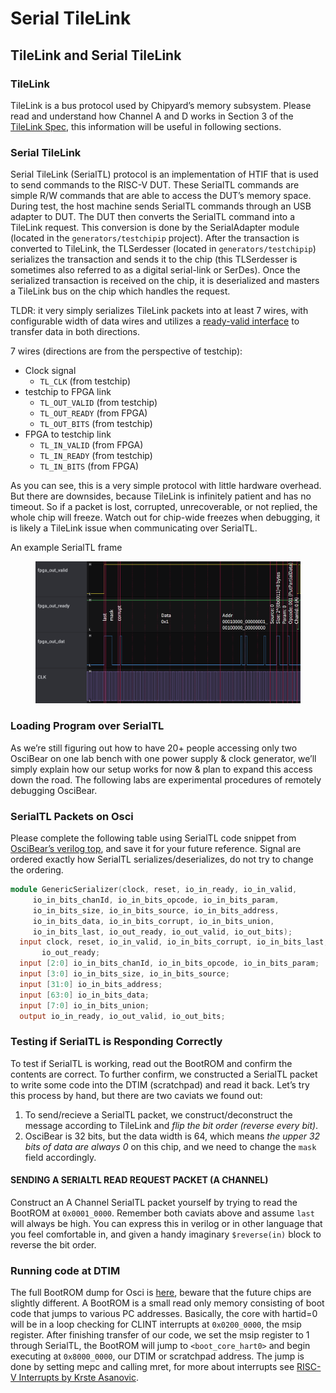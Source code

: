 # Serial TileLink

## TileLink and Serial TileLink <a href="#1-tilelink-and-serial-tilelink" id="1-tilelink-and-serial-tilelink"></a>

### TileLink <a href="#11-tilelink" id="11-tilelink"></a>

TileLink is a bus protocol used by Chipyard’s memory subsystem. Please read and understand how Channel A and D works in Section 3 of the [TileLink Spec](https://starfivetech.com/uploads/tilelink\_spec\_1.8.1.pdf), this information will be useful in following sections.

### Serial TileLink <a href="#12-serial-tilelink" id="12-serial-tilelink"></a>

Serial TileLink (SerialTL) protocol is an implementation of HTIF that is used to send commands to the RISC-V DUT. These SerialTL commands are simple R/W commands that are able to access the DUT’s memory space. During test, the host machine sends SerialTL commands through an USB adapter to DUT. The DUT then converts the SerialTL command into a TileLink request. This conversion is done by the SerialAdapter module (located in the `generators/testchipip` project). After the transaction is converted to TileLink, the TLSerdesser (located in `generators/testchipip`) serializes the transaction and sends it to the chip (this TLSerdesser is sometimes also referred to as a digital serial-link or SerDes). Once the serialized transaction is received on the chip, it is deserialized and masters a TileLink bus on the chip which handles the request.

TLDR: it very simply serializes TileLink packets into at least 7 wires, with configurable width of data wires and utilizes a [ready-valid interface](https://inst.eecs.berkeley.edu/\~cs150/Documents/Interfaces.pdf) to transfer data in both directions.

7 wires (directions are from the perspective of testchip):

* Clock signal
  * `TL_CLK` (from testchip)
* testchip to FPGA link
  * `TL_OUT_VALID` (from testchip)
  * `TL_OUT_READY` (from FPGA)
  * `TL_OUT_BITS` (from testchip)
* FPGA to testchip link
  * `TL_IN_VALID` (from FPGA)
  * `TL_IN_READY` (from testchip)
  * `TL_IN_BITS` (from FPGA)

As you can see, this is a very simple protocol with little hardware overhead. But there are downsides, because TileLink is infinitely patient and has no timeout. So if a packet is lost, corrupted, unrecoverable, or not replied, the whole chip will freeze. Watch out for chip-wide freezes when debugging, it is likely a TileLink issue when communicating over SerialTL.



An example SerialTL frame

<figure><img src="../.gitbook/assets/image (3).png" alt=""><figcaption></figcaption></figure>



### Loading Program over SerialTL <a href="#2-loading-program-over-serialtl" id="2-loading-program-over-serialtl"></a>

As we’re still figuring out how to have 20+ people accessing only two OsciBear on one lab bench with one power supply & clock generator, we’ll simply explain how our setup works for now & plan to expand this access down the road. The following labs are experimental procedures of remotely debugging OsciBear.



### SerialTL Packets on Osci <a href="#21-serialtl-packets-on-osci" id="21-serialtl-packets-on-osci"></a>

Please complete the following table using SerialTL code snippet from [OsciBear’s verilog top](https://github.com/ucberkeley-ee290c/fa22/blob/main/oscibear/sp21/chipyard.TestHarness.EE290CBLEConfig.top.v), and save it for your future reference. Signal are ordered exactly how SerialTL serializes/deserializes, do not try to change the ordering.



```verilog
module GenericSerializer(clock, reset, io_in_ready, io_in_valid,
     io_in_bits_chanId, io_in_bits_opcode, io_in_bits_param,
     io_in_bits_size, io_in_bits_source, io_in_bits_address,
     io_in_bits_data, io_in_bits_corrupt, io_in_bits_union,
     io_in_bits_last, io_out_ready, io_out_valid, io_out_bits);
  input clock, reset, io_in_valid, io_in_bits_corrupt, io_in_bits_last,
       io_out_ready;
  input [2:0] io_in_bits_chanId, io_in_bits_opcode, io_in_bits_param;
  input [3:0] io_in_bits_size, io_in_bits_source;
  input [31:0] io_in_bits_address;
  input [63:0] io_in_bits_data;
  input [7:0] io_in_bits_union;
  output io_in_ready, io_out_valid, io_out_bits;
```





### Testing if SerialTL is Responding Correctly <a href="#22-testing-if-serialtl-is-responding-correctly" id="22-testing-if-serialtl-is-responding-correctly"></a>

To test if SerialTL is working, read out the BootROM and confirm the contents are correct. To further confirm, we constructed a SerialTL packet to write some code into the DTIM (scratchpad) and read it back. Let’s try this process by hand, but there are two caviats we found out:

1. To send/recieve a SerialTL packet, we construct/deconstruct the message according to TileLink and _flip the bit order (reverse every bit)_.
2. OsciBear is 32 bits, but the data width is 64, which means _the upper 32 bits of data are always 0_ on this chip, and we need to change the `mask` field accordingly.



#### **SENDING A SERIALTL READ REQUEST PACKET (A CHANNEL)**

Construct an A Channel SerialTL packet yourself by trying to read the BootROM at `0x0001_0000`. Remember both caviats above and assume `last` will always be high. You can express this in verilog or in other language that you feel comfortable in, and given a handy imaginary `$reverse(in)` block to reverse the bit order.



### Running code at DTIM <a href="#22-running-code-at-dtim" id="22-running-code-at-dtim"></a>

The full BootROM dump for Osci is [here](https://github.com/ucberkeley-ee290c/chipyard-osci-sky130/blob/master/generators/chipyard/src/main/scala/ee290c/bootrom/bootrom.rv32.dump), beware that the future chips are slightly different. A BootROM is a small read only memory consisting of boot code that jumps to various PC addresses. Basically, the core with hartid=0 will be in a loop checking for CLINT interrupts at `0x0200_0000`, the msip register. After finishing transfer of our code, we set the msip register to 1 through SerialTL, the BootROM will jump to `<boot_core_hart0>` and begin executing at `0x8000_0000`, our DTIM or scratchpad address. The jump is done by setting mepc and calling mret, for more about interrupts see [RISC-V Interrupts by Krste Asanovic](https://riscv.org/wp-content/uploads/2016/07/Tue0900\_RISCV-20160712-Interrupts.pdf).



